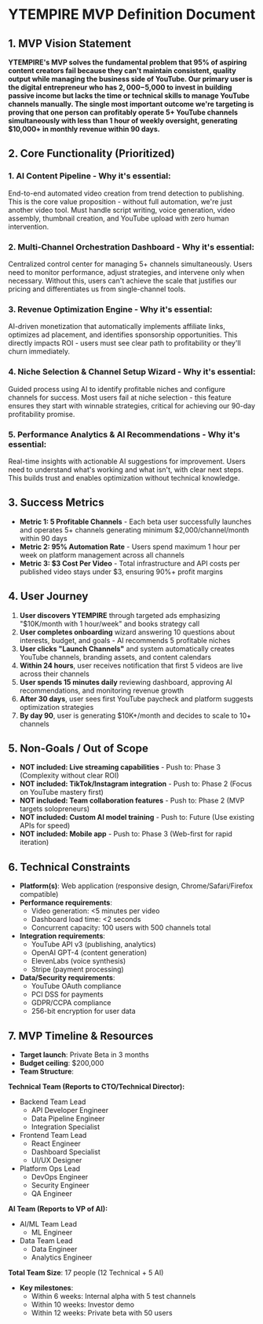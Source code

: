 # YTEMPIRE MVP Definition Document

## 1. MVP Vision Statement

**YTEMPIRE's MVP solves the fundamental problem that 95% of aspiring content creators fail because they can't maintain consistent, quality output while managing the business side of YouTube. Our primary user is the digital entrepreneur who has $2,000-$5,000 to invest in building passive income but lacks the time or technical skills to manage YouTube channels manually. The single most important outcome we're targeting is proving that one person can profitably operate 5+ YouTube channels simultaneously with less than 1 hour of weekly oversight, generating $10,000+ in monthly revenue within 90 days.**

## 2. Core Functionality (Prioritized)

### 1. **AI Content Pipeline** - Why it's essential:
End-to-end automated video creation from trend detection to publishing. This is the core value proposition - without full automation, we're just another video tool. Must handle script writing, voice generation, video assembly, thumbnail creation, and YouTube upload with zero human intervention.

### 2. **Multi-Channel Orchestration Dashboard** - Why it's essential:
Centralized control center for managing 5+ channels simultaneously. Users need to monitor performance, adjust strategies, and intervene only when necessary. Without this, users can't achieve the scale that justifies our pricing and differentiates us from single-channel tools.

### 3. **Revenue Optimization Engine** - Why it's essential:
AI-driven monetization that automatically implements affiliate links, optimizes ad placement, and identifies sponsorship opportunities. This directly impacts ROI - users must see clear path to profitability or they'll churn immediately.

### 4. **Niche Selection & Channel Setup Wizard** - Why it's essential:
Guided process using AI to identify profitable niches and configure channels for success. Most users fail at niche selection - this feature ensures they start with winnable strategies, critical for achieving our 90-day profitability promise.

### 5. **Performance Analytics & AI Recommendations** - Why it's essential:
Real-time insights with actionable AI suggestions for improvement. Users need to understand what's working and what isn't, with clear next steps. This builds trust and enables optimization without technical knowledge.

## 3. Success Metrics

* **Metric 1: 5 Profitable Channels** - Each beta user successfully launches and operates 5+ channels generating minimum $2,000/channel/month within 90 days
* **Metric 2: 95% Automation Rate** - Users spend maximum 1 hour per week on platform management across all channels
* **Metric 3: $3 Cost Per Video** - Total infrastructure and API costs per published video stays under $3, ensuring 90%+ profit margins

## 4. User Journey

1. **User discovers YTEMPIRE** through targeted ads emphasizing "$10K/month with 1 hour/week" and books strategy call
2. **User completes onboarding** wizard answering 10 questions about interests, budget, and goals - AI recommends 5 profitable niches
3. **User clicks "Launch Channels"** and system automatically creates YouTube channels, branding assets, and content calendars
4. **Within 24 hours**, user receives notification that first 5 videos are live across their channels
5. **User spends 15 minutes daily** reviewing dashboard, approving AI recommendations, and monitoring revenue growth
6. **After 30 days**, user sees first YouTube paycheck and platform suggests optimization strategies
7. **By day 90**, user is generating $10K+/month and decides to scale to 10+ channels

## 5. Non-Goals / Out of Scope

* **NOT included: Live streaming capabilities** - Push to: Phase 3 (Complexity without clear ROI)
* **NOT included: TikTok/Instagram integration** - Push to: Phase 2 (Focus on YouTube mastery first)
* **NOT included: Team collaboration features** - Push to: Phase 2 (MVP targets solopreneurs)
* **NOT included: Custom AI model training** - Push to: Future (Use existing APIs for speed)
* **NOT included: Mobile app** - Push to: Phase 3 (Web-first for rapid iteration)

## 6. Technical Constraints

* **Platform(s)**: Web application (responsive design, Chrome/Safari/Firefox compatible)
* **Performance requirements**: 
  - Video generation: <5 minutes per video
  - Dashboard load time: <2 seconds
  - Concurrent capacity: 100 users with 500 channels total
* **Integration requirements**:
  - YouTube API v3 (publishing, analytics)
  - OpenAI GPT-4 (content generation)
  - ElevenLabs (voice synthesis)
  - Stripe (payment processing)
* **Data/Security requirements**:
  - YouTube OAuth compliance
  - PCI DSS for payments
  - GDPR/CCPA compliance
  - 256-bit encryption for user data

## 7. MVP Timeline & Resources

* **Target launch**: Private Beta in 3 months
* **Budget ceiling**: $200,000
* **Team Structure**:

**Technical Team (Reports to CTO/Technical Director):**
  - Backend Team Lead
    - API Developer Engineer
    - Data Pipeline Engineer
    - Integration Specialist
  - Frontend Team Lead
    - React Engineer
    - Dashboard Specialist
    - UI/UX Designer
  - Platform Ops Lead
    - DevOps Engineer
    - Security Engineer
    - QA Engineer

**AI Team (Reports to VP of AI):**
  - AI/ML Team Lead
    - ML Engineer
  - Data Team Lead
    - Data Engineer
    - Analytics Engineer

**Total Team Size**: 17 people (12 Technical + 5 AI)

* **Key milestones**: 
  - Within 6 weeks: Internal alpha with 5 test channels
  - Within 10 weeks: Investor demo
  - Within 12 weeks: Private beta with 50 users